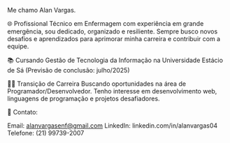 Me chamo Alan Vargas.

🌐 Profissional Técnico em Enfermagem com experiência em grande emergência, sou dedicado, organizado e resiliente. Sempre busco novos desafios e aprendizados para aprimorar minha carreira e contribuir com a equipe.

📚 Cursando Gestão de Tecnologia da Informação na Universidade Estácio de Sá (Previsão de conclusão: julho/2025)

👨‍💻 Transição de Carreira Buscando oportunidades na área de Programador/Desenvolvedor. Tenho interesse em desenvolvimento web, linguagens de programação e projetos desafiadores.

📧 Contato:

Email: alanvargasenf@gmail.com
LinkedIn: linkedin.com/in/alanvargas04
Telefone: (21) 99739-2007
